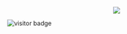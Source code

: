 <p align="center">
  <a href="https://skillicons.dev">
    <img src="https://skillicons.dev/icons?i=github,arch,pytorch,react,vscode,bash,vite" />
  </a>
</p>
<img src="https://visitor-badge.laobi.icu/badge?page_id=kimgunkrok123.kimgunkrok123" alt="visitor badge"/>
